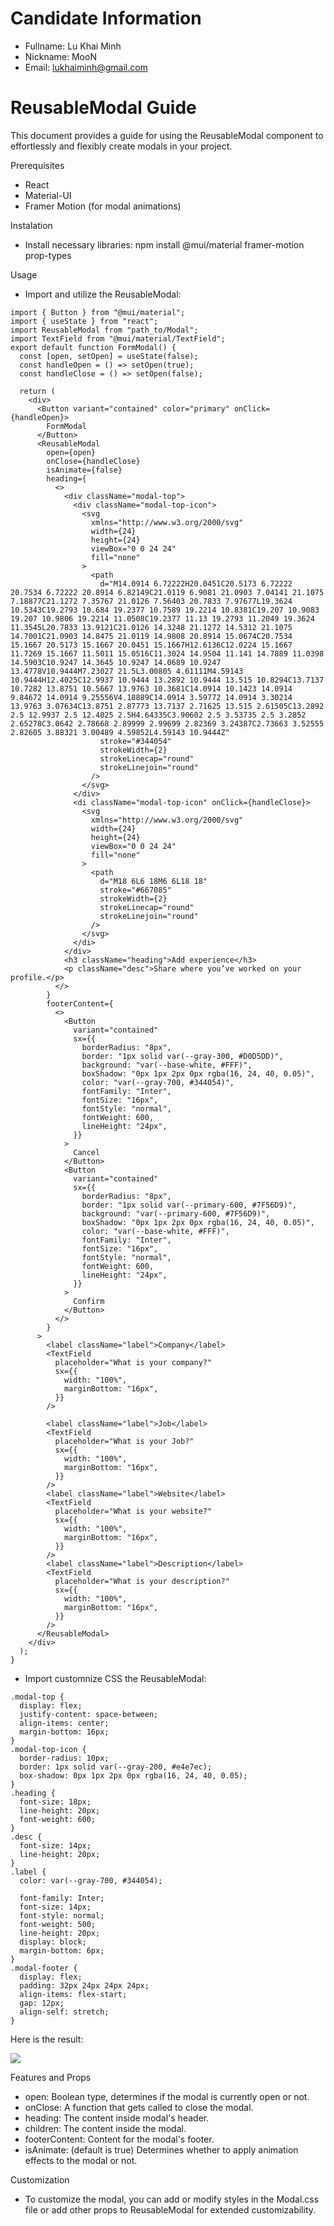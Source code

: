 # Candidate Information
- Fullname: Lu Khai Minh
- Nickname: MooN
- Email: lukhaiminh@gmail.com

# ReusableModal Guide

This document provides a guide for using the ReusableModal component to effortlessly and flexibly create modals in your project.

Prerequisites

- React
- Material-UI
- Framer Motion (for modal animations)

Instalation

- Install necessary libraries: npm install @mui/material framer-motion prop-types

Usage

- Import and utilize the ReusableModal:

```
import { Button } from "@mui/material";
import { useState } from "react";
import ReusableModal from "path_to/Modal";
import TextField from "@mui/material/TextField";
export default function FormModal() {
  const [open, setOpen] = useState(false);
  const handleOpen = () => setOpen(true);
  const handleClose = () => setOpen(false);

  return (
    <div>
      <Button variant="contained" color="primary" onClick={handleOpen}>
        FormModal
      </Button>
      <ReusableModal
        open={open}
        onClose={handleClose}
        isAnimate={false}
        heading={
          <>
            <div className="modal-top">
              <div className="modal-top-icon">
                <svg
                  xmlns="http://www.w3.org/2000/svg"
                  width={24}
                  height={24}
                  viewBox="0 0 24 24"
                  fill="none"
                >
                  <path
                    d="M14.0914 6.72222H20.0451C20.5173 6.72222 20.7534 6.72222 20.8914 6.82149C21.0119 6.9081 21.0903 7.04141 21.1075 7.18877C21.1272 7.35767 21.0126 7.56403 20.7833 7.97677L19.3624 10.5343C19.2793 10.684 19.2377 10.7589 19.2214 10.8381C19.207 10.9083 19.207 10.9806 19.2214 11.0508C19.2377 11.13 19.2793 11.2049 19.3624 11.3545L20.7833 13.9121C21.0126 14.3248 21.1272 14.5312 21.1075 14.7001C21.0903 14.8475 21.0119 14.9808 20.8914 15.0674C20.7534 15.1667 20.5173 15.1667 20.0451 15.1667H12.6136C12.0224 15.1667 11.7269 15.1667 11.5011 15.0516C11.3024 14.9504 11.141 14.7889 11.0398 14.5903C10.9247 14.3645 10.9247 14.0689 10.9247 13.4778V10.9444M7.23027 21.5L3.00805 4.61111M4.59143 10.9444H12.4025C12.9937 10.9444 13.2892 10.9444 13.515 10.8294C13.7137 10.7282 13.8751 10.5667 13.9763 10.3681C14.0914 10.1423 14.0914 9.84672 14.0914 9.25556V4.18889C14.0914 3.59772 14.0914 3.30214 13.9763 3.07634C13.8751 2.87773 13.7137 2.71625 13.515 2.61505C13.2892 2.5 12.9937 2.5 12.4025 2.5H4.64335C3.90602 2.5 3.53735 2.5 3.2852 2.65278C3.0642 2.78668 2.89999 2.99699 2.82369 3.24387C2.73663 3.52555 2.82605 3.88321 3.00489 4.59852L4.59143 10.9444Z"
                    stroke="#344054"
                    strokeWidth={2}
                    strokeLinecap="round"
                    strokeLinejoin="round"
                  />
                </svg>
              </div>
              <di className="modal-top-icon" onClick={handleClose}>
                <svg
                  xmlns="http://www.w3.org/2000/svg"
                  width={24}
                  height={24}
                  viewBox="0 0 24 24"
                  fill="none"
                >
                  <path
                    d="M18 6L6 18M6 6L18 18"
                    stroke="#667085"
                    strokeWidth={2}
                    strokeLinecap="round"
                    strokeLinejoin="round"
                  />
                </svg>
              </di>
            </div>
            <h3 className="heading">Add experience</h3>
            <p className="desc">Share where you’ve worked on your profile.</p>
          </>
        }
        footerContent={
          <>
            <Button
              variant="contained"
              sx={{
                borderRadius: "8px",
                border: "1px solid var(--gray-300, #D0D5DD)",
                background: "var(--base-white, #FFF)",
                boxShadow: "0px 1px 2px 0px rgba(16, 24, 40, 0.05)",
                color: "var(--gray-700, #344054)",
                fontFamily: "Inter",
                fontSize: "16px",
                fontStyle: "normal",
                fontWeight: 600,
                lineHeight: "24px",
              }}
            >
              Cancel
            </Button>
            <Button
              variant="contained"
              sx={{
                borderRadius: "8px",
                border: "1px solid var(--primary-600, #7F56D9)",
                background: "var(--primary-600, #7F56D9)",
                boxShadow: "0px 1px 2px 0px rgba(16, 24, 40, 0.05)",
                color: "var(--base-white, #FFF)",
                fontFamily: "Inter",
                fontSize: "16px",
                fontStyle: "normal",
                fontWeight: 600,
                lineHeight: "24px",
              }}
            >
              Confirm
            </Button>
          </>
        }
      >
        <label className="label">Company</label>
        <TextField
          placeholder="What is your company?"
          sx={{
            width: "100%",
            marginBottom: "16px",
          }}
        />

        <label className="label">Job</label>
        <TextField
          placeholder="What is your Job?"
          sx={{
            width: "100%",
            marginBottom: "16px",
          }}
        />
        <label className="label">Website</label>
        <TextField
          placeholder="What is your website?"
          sx={{
            width: "100%",
            marginBottom: "16px",
          }}
        />
        <label className="label">Description</label>
        <TextField
          placeholder="What is your description?"
          sx={{
            width: "100%",
            marginBottom: "16px",
          }}
        />
      </ReusableModal>
    </div>
  );
}

```

- Import customnize CSS the ReusableModal:

```
.modal-top {
  display: flex;
  justify-content: space-between;
  align-items: center;
  margin-bottom: 16px;
}
.modal-top-icon {
  border-radius: 10px;
  border: 1px solid var(--gray-200, #e4e7ec);
  box-shadow: 0px 1px 2px 0px rgba(16, 24, 40, 0.05);
}
.heading {
  font-size: 18px;
  line-height: 20px;
  font-weight: 600;
}
.desc {
  font-size: 14px;
  line-height: 20px;
}
.label {
  color: var(--gray-700, #344054);

  font-family: Inter;
  font-size: 14px;
  font-style: normal;
  font-weight: 500;
  line-height: 20px;
  display: block;
  margin-bottom: 6px;
}
.modal-footer {
  display: flex;
  padding: 32px 24px 24px 24px;
  align-items: flex-start;
  gap: 12px;
  align-self: stretch;
}

```

Here is the result:<br>

<a href="https://ibb.co/bLfM9QL"><img src="https://i.ibb.co/d6hwYj6/Screessssssssssssssssssssssssssssssssssssssssssssssssssssnshot-2023-10-26-150032.png"  /></a>

Features and Props

- open: Boolean type, determines if the modal is currently open or not.
- onClose: A function that gets called to close the modal.
- heading: The content inside modal's header.
- children: The content inside the modal.
- footerContent: Content for the modal's footer.
- isAnimate: (default is true) Determines whether to apply animation effects to the modal or not.

Customization

- To customize the modal, you can add or modify styles in the Modal.css file or add other props to ReusableModal for extended customizability.
